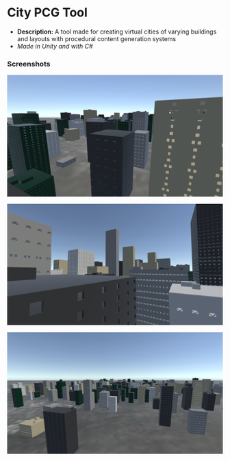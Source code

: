 # City PCG Tool
  * **Description:** A tool made for creating virtual cities of varying buildings and layouts with procedural content generation systems
  * *Made in Unity and with C#*  

### Screenshots
![Picture of Generated City](https://github.com/preston-n/CityPCG/blob/main/Screenshots/City2.png?raw=true)
      
![Picture of Generated City](https://github.com/preston-n/CityPCG/blob/main/Screenshots/City3.png?raw=true)

![Picture of Generated City](https://github.com/preston-n/CityPCG/blob/main/Screenshots/City1.png?raw=true)

